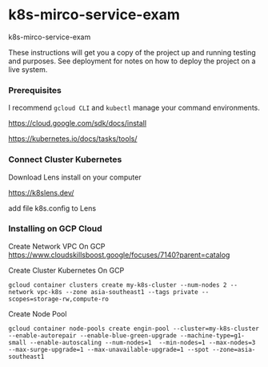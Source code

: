 # k8s-mirco-service-exam
k8s-mirco-service-exam

These instructions will get you a copy of the project up and running testing and purposes. See deployment for notes on how to deploy the project on a live system.

### Prerequisites

I recommend `gcloud CLI` and `kubectl` manage your command environments.

https://cloud.google.com/sdk/docs/install 

https://kubernetes.io/docs/tasks/tools/



### Connect Cluster Kubernetes
Download Lens install on your computer

https://k8slens.dev/

add file k8s.config to Lens




### Installing on GCP Cloud

Create Network VPC On GCP 
https://www.cloudskillsboost.google/focuses/7140?parent=catalog


Create Cluster Kubernetes On GCP 
  ```
  gcloud container clusters create my-k8s-cluster --num-nodes 2 --network vpc-k8s --zone asia-southeast1 --tags private --scopes=storage-rw,compute-ro
  ```


Create Node Pool
  ```
  gcloud container node-pools create engin-pool --cluster=my-k8s-cluster --enable-autorepair --enable-blue-green-upgrade --machine-type=g1-small --enable-autoscaling --num-nodes=1  --min-nodes=1 --max-nodes=3 --max-surge-upgrade=1 --max-unavailable-upgrade=1 --spot --zone=asia-southeast1
  ```
